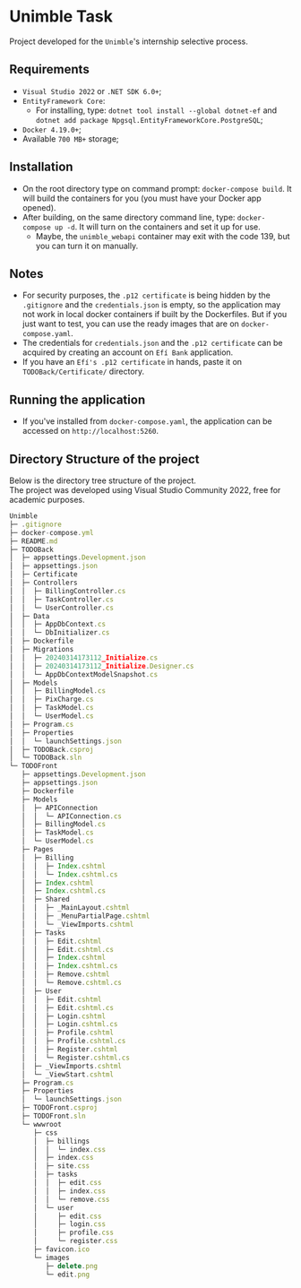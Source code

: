 # Unimble Task

Project developed for the `Unimble`'s internship selective process.

## Requirements

- `Visual Studio 2022` or `.NET SDK 6.0+`;
- `EntityFramework Core`:
  - For installing, type: `dotnet tool install --global dotnet-ef` and `dotnet add package Npgsql.EntityFrameworkCore.PostgreSQL`;
- `Docker 4.19.0+`;
- Available `700 MB+` storage;

## Installation

- On the root directory type on command prompt: `docker-compose build`. It will build the containers for you (you must have your Docker app opened).
- After building, on the same directory command line, type: `docker-compose up -d`. It will turn on the containers and set it up for use.
  - Maybe, the `unimble_webapi` container may exit with the code 139, but you can turn it on manually.

## Notes

- For security purposes, the `.p12 certificate` is being hidden by the `.gitignore` and the `credentials.json` is empty, so the application may not work in local docker containers if built by the Dockerfiles. But if you just want to test, you can use the ready images that are on `docker-compose.yaml`.
- The credentials for `credentials.json` and the `.p12 certificate` can be acquired by creating an account on `Efí Bank` application.
- If you have an `Efí's .p12 certificate` in hands, paste it on `TODOBack/Certificate/` directory.

## Running the application

- If you've installed from `docker-compose.yaml`, the application can be accessed on `http://localhost:5260`.

## Directory Structure of the project

Below is the directory tree structure of the project. \
The project was developed using Visual Studio Community 2022, free for academic purposes.

```javascript
Unimble
├─ .gitignore
├─ docker-compose.yml
├─ README.md
├─ TODOBack
│  ├─ appsettings.Development.json
│  ├─ appsettings.json
│  ├─ Certificate
│  ├─ Controllers
│  │  ├─ BillingController.cs
│  │  ├─ TaskController.cs
│  │  └─ UserController.cs
│  ├─ Data
│  │  ├─ AppDbContext.cs
│  │  └─ DbInitializer.cs
│  ├─ Dockerfile
│  ├─ Migrations
│  │  ├─ 20240314173112_Initialize.cs
│  │  ├─ 20240314173112_Initialize.Designer.cs
│  │  └─ AppDbContextModelSnapshot.cs
│  ├─ Models
│  │  ├─ BillingModel.cs
│  │  ├─ PixCharge.cs
│  │  ├─ TaskModel.cs
│  │  └─ UserModel.cs
│  ├─ Program.cs
│  ├─ Properties
│  │  └─ launchSettings.json
│  ├─ TODOBack.csproj
│  └─ TODOBack.sln
└─ TODOFront
   ├─ appsettings.Development.json
   ├─ appsettings.json
   ├─ Dockerfile
   ├─ Models
   │  ├─ APIConnection
   │  │  └─ APIConnection.cs
   │  ├─ BillingModel.cs
   │  ├─ TaskModel.cs
   │  └─ UserModel.cs
   ├─ Pages
   │  ├─ Billing
   │  │  ├─ Index.cshtml
   │  │  └─ Index.cshtml.cs
   │  ├─ Index.cshtml
   │  ├─ Index.cshtml.cs
   │  ├─ Shared
   │  │  ├─ _MainLayout.cshtml
   │  │  ├─ _MenuPartialPage.cshtml
   │  │  └─ _ViewImports.cshtml
   │  ├─ Tasks
   │  │  ├─ Edit.cshtml
   │  │  ├─ Edit.cshtml.cs
   │  │  ├─ Index.cshtml
   │  │  ├─ Index.cshtml.cs
   │  │  ├─ Remove.cshtml
   │  │  └─ Remove.cshtml.cs
   │  ├─ User
   │  │  ├─ Edit.cshtml
   │  │  ├─ Edit.cshtml.cs
   │  │  ├─ Login.cshtml
   │  │  ├─ Login.cshtml.cs
   │  │  ├─ Profile.cshtml
   │  │  ├─ Profile.cshtml.cs
   │  │  ├─ Register.cshtml
   │  │  └─ Register.cshtml.cs
   │  ├─ _ViewImports.cshtml
   │  └─ _ViewStart.cshtml
   ├─ Program.cs
   ├─ Properties
   │  └─ launchSettings.json
   ├─ TODOFront.csproj
   ├─ TODOFront.sln
   └─ wwwroot
      ├─ css
      │  ├─ billings
      │  │  └─ index.css
      │  ├─ index.css
      │  ├─ site.css
      │  ├─ tasks
      │  │  ├─ edit.css
      │  │  ├─ index.css
      │  │  └─ remove.css
      │  └─ user
      │     ├─ edit.css
      │     ├─ login.css
      │     ├─ profile.css
      │     └─ register.css
      ├─ favicon.ico
      └─ images
         ├─ delete.png
         └─ edit.png
```
